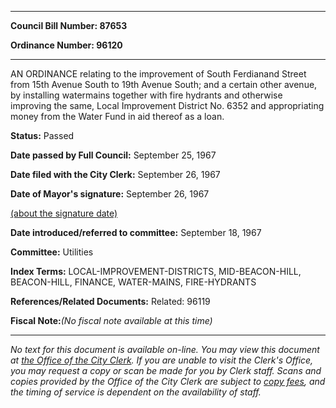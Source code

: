 

********

**Council Bill Number: 87653**
   
**Ordinance Number: 96120**
********

 AN ORDINANCE relating to the improvement of South Ferdianand Street from 15th Avenue South to 19th Avenue South; and a certain other avenue, by installing watermains together with fire hydrants and otherwise improving the same, Local Improvement District No. 6352 and appropriating money from the Water Fund in aid thereof as a loan.

**Status:** Passed
   
**Date passed by Full Council:** September 25, 1967
   
**Date filed with the City Clerk:** September 26, 1967
   
**Date of Mayor's signature:** September 26, 1967
   
[(about the signature date)](/~public/approvaldate.htm)
   
   
   
**Date introduced/referred to committee:** September 18, 1967
   
**Committee:** Utilities
   
   
**Index Terms:** LOCAL-IMPROVEMENT-DISTRICTS, MID-BEACON-HILL, BEACON-HILL, FINANCE, WATER-MAINS, FIRE-HYDRANTS

**References/Related Documents:** Related: 96119

**Fiscal Note:**_(No fiscal note available at this time)_
********

_No text for this document is available on-line. You may view this document at [the Office of the City Clerk](http://www.seattle.gov/leg/clerk/contactUs.htm). If you are unable to visit the Clerk's Office, you may request a copy or scan be made for you by Clerk staff. Scans and copies provided by the Office of the City Clerk are subject to [copy fees](http://clerk.seattle.gov/~public/clerkfees.htm), and the timing of service is dependent on the availability of staff._

